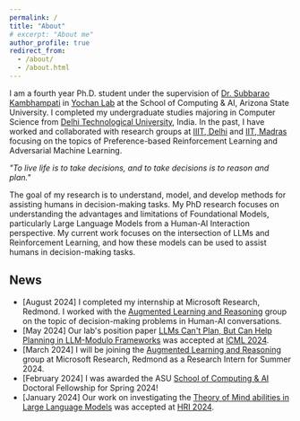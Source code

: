 ```yaml
---
permalink: /
title: "About"
# excerpt: "About me"
author_profile: true
redirect_from: 
  - /about/
  - /about.html
---
```


I am a fourth year Ph.D. student under the supervision of [Dr. Subbarao Kambhampati](https://rakaposhi.eas.asu.edu/) in [Yochan Lab](https://yochan-lab.github.io/home/) at the School of Computing & AI, Arizona State University. I completed my undergraduate studies majoring in Computer Science from [Delhi Technological University](http://dtu.ac.in/), India. In the past, I have worked and collaborated with research groups at [IIIT, Delhi](http://faculty.iiitd.ac.in/~arunb/) and [IIT, Madras](http://www.cse.iitm.ac.in/~chester/) focusing on the topics of Preference-based Reinforcement Learning and Adversarial Machine Learning.  

*"To live life is to take decisions, and to take decisions is to reason and plan."* 

The goal of my research is to understand, model, and develop methods for assisting humans in decision-making tasks. My PhD research focuses on understanding the advantages and limitations of Foundational Models, particularly Large Language Models from a Human-AI Interaction perspective. My current work focuses on the intersection of LLMs and Reinforcement Learning, and how these models can be used to assist humans in decision-making tasks.

## News

- [August 2024] I completed my internship at Microsoft Research, Redmond. I worked with the [Augmented Learning and Reasoning](https://www.microsoft.com/en-us/research/group/augmented-learning-and-reasoning/) group on the topic of decision-making problems in Human-AI conversations.
- [May 2024] Our lab's position paper [LLMs Can't Plan, But Can Help Planning in LLM-Modulo Frameworks](https://icml.cc/virtual/2024/poster/33965) was accepted at [ICML 2024](https://icml.cc).
- [March 2024] I will be joining the [Augmented Learning and Reasoning](https://www.microsoft.com/en-us/research/group/augmented-learning-and-reasoning/) group at Microsoft Research, Redmond as a Research Intern for Summer 2024.
- [February 2024] I was awarded the ASU [School of Computing & AI](https://scai.engineering.asu.edu) Doctoral Fellowship for Spring 2024!
- [January 2024] Our work on investigating the [Theory of Mind abilities in Large Language Models](https://urldefense.com/v3/__https://maestro.acm.org/trk/clickp?ref=z16l2snue3_2-310b8_0x33ae25x01870&doi=3610978.3640767__;!!IKRxdwAv5BmarQ!ek06rhgjvhiBd0PdpQhFAr-PtFSKzG3LF_S9E8-UrHlgRi53ZzDEPNykdX3lrkchDF1BLYOH6A74ep_oNg$) was accepted at [HRI 2024](https://dl.acm.org/doi/proceedings/10.1145/3610978).

<style>
.news-section {
  background-color: #f5f5f5;
  padding: 20px;
  border-radius: 5px;
}

.news-section ul {
  list-style-type: none;
  padding: 0;
}

.news-section li {
  margin-bottom: 10px;
  padding: 5px;
  background-color: #ffffff;
  border-radius: 3px;
  box-shadow: 0 2px 4px rgba(0, 0, 0, 0.1);
}
</style>